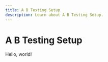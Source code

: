 ```yaml
---
title: A B Testing Setup
description: Learn about A B Testing Setup.
---
```


# A B Testing Setup

Hello, world!
